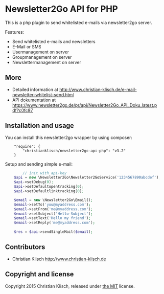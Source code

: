 # Newsletter2Go API for PHP

This is a php plugin to send whitelisted e-mails via newsletter2go server. 

Features:
* Send whitelisted e-mails and newsletters
* E-Mail or SMS
* Usermanagement on server
* Groupmanagement on server
* Newslettermanagement on server

## More

* Detailed information at http://www.christian-klisch.de/e-mail-newsletter-whitelist-send.html
* API dokumentation at https://www.newsletter2go.de/pr/api/Newsletter2Go_API_Doku_latest.pdf?c0fc87

## Installation and usage

You can install this newsletter2go wrapper by using composer:

```
    "require": {
        "christianklisch/newsletter2go-api-php": "v3.2"
    }
```

Setup and sending simple e-mail:

```php
		// init with api-key
    $api = new \Newsletter2Go\Newsletter2GoService('1234567890abcdef');
    $api->setDebug(0);
    $api->setDefaultopentracking(0);
    $api->setDefaultlinktracking(0);

    $email = new \Newsletter2Go\Email();
    $email->setTo('you@myaddress.com');
    $email->setFrom('me@myaddress.com');
    $email->setSubject('Hello-Subject');
    $email->setText('Hello my friend');
    $email->setReply('me@myaddress.com');
        
    $res = $api->sendSingleMail($email);
```

## Contributors

* Christian Klisch http://www.christian-klisch.de


## Copyright and license

Copyright 2015 Christian Klisch, released under [the MIT](LICENSE) license.